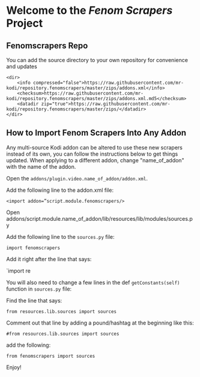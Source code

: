 

# Welcome to the *Fenom Scrapers* Project




## Fenomscrapers Repo

You can add the source directory to your own repository for convenience and updates
```
<dir>
    <info compressed="false">https://raw.githubusercontent.com/mr-kodi/repository.fenomscrapers/master/zips/addons.xml</info>
    <checksum>https://raw.githubusercontent.com/mr-kodi/repository.fenomscrapers/master/zips/addons.xml.md5</checksum>
    <datadir zip="true">https://raw.githubusercontent.com/mr-kodi/repository.fenomscrapers/master/zips/</datadir>
</dir>
```
## How to Import Fenom Scrapers Into Any Addon

Any multi-source Kodi addon can be altered to use these new scrapers instead of its own, you can follow the
instructions below to get things updated. When applying to a different addon, change "name_of_addon" with the name
of the addon.

Open the `addons/plugin.video.name_of_addon/addon.xml`.

Add the following line to the addon.xml file:

`<import addon=”script.module.fenomscrapers/>`

Open addons/script.module.name_of_addon/lib/resources/lib/modules/sources.py

Add the following line to the `sources.py` file:

`import fenomscrapers`

Add it right after the line that says:

`import re

You will also need to change a few lines in the def `getConstants(self)` function in `sources.py` file:

Find the line that says:

`from resources.lib.sources import sources`

Comment out that line by adding a pound/hashtag at the beginning like this:

`#from resources.lib.sources import sources`

add the following:

`from fenomscrapers import sources`

Enjoy!
